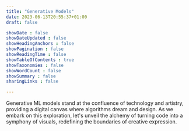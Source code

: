 ```yaml
---
title: "Generative Models"
date: 2023-06-13T20:55:37+01:00
draft: false

showDate : false
showDateUpdated : false
showHeadingAnchors : false
showPagination : false
showReadingTime : false
showTableOfContents : true
showTaxonomies : false 
showWordCount : false
showSummary : false
sharingLinks : false

---
```


Generative ML models stand at the confluence of technology and artistry, providing a digital canvas where algorithms dream and design. As we embark on this exploration, let's unveil the alchemy of turning code into a symphony of visuals, redefining the boundaries of creative expression.
